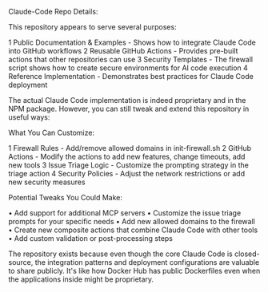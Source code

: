 Claude-Code Repo Details:

This repository appears to serve several purposes:

 1 Public Documentation & Examples - Shows how to integrate Claude Code into GitHub workflows
 2 Reusable GitHub Actions - Provides pre-built actions that other repositories can use
 3 Security Templates - The firewall script shows how to create secure environments for AI code execution
 4 Reference Implementation - Demonstrates best practices for Claude Code deployment

The actual Claude Code implementation is indeed proprietary and in the NPM package. However, you can still tweak
and extend this repository in useful ways:


What You Can Customize:

 1 Firewall Rules - Add/remove allowed domains in init-firewall.sh
 2 GitHub Actions - Modify the actions to add new features, change timeouts, add new tools
 3 Issue Triage Logic - Customize the prompting strategy in the triage action
 4 Security Policies - Adjust the network restrictions or add new security measures


Potential Tweaks You Could Make:

 • Add support for additional MCP servers
 • Customize the issue triage prompts for your specific needs
 • Add new allowed domains to the firewall
 • Create new composite actions that combine Claude Code with other tools
 • Add custom validation or post-processing steps

The repository exists because even though the core Claude Code is closed-source, the integration patterns and
deployment configurations are valuable to share publicly. It's like how Docker Hub has public Dockerfiles even
when the applications inside might be proprietary.
